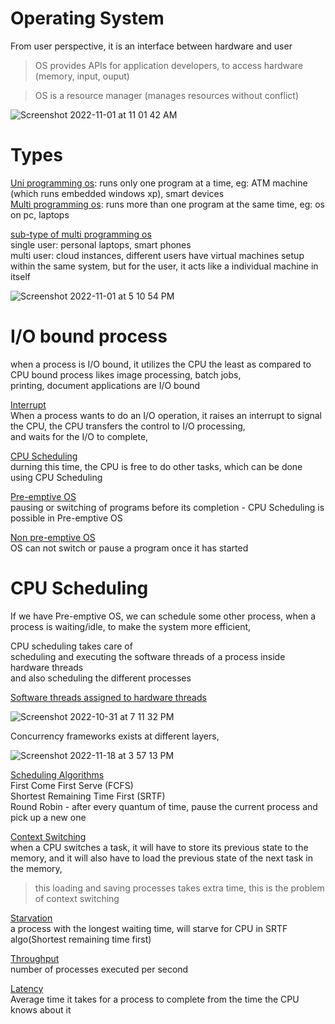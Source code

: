 # Operating System

From user perspective, it is an interface between hardware and user   

> OS provides APIs for application developers, to access hardware (memory, input, ouput) 

> OS is a resource manager (manages resources without conflict)   

![Screenshot 2022-11-01 at 11 01 42 AM](https://user-images.githubusercontent.com/16437905/199165714-8c8ceec4-7b67-4fce-93e8-c34afcc3cb1f.png)


# Types

<ins>Uni programming os</ins>: runs only one program at a time, eg: ATM machine (which runs embedded windows xp), smart devices        
<ins>Multi programming os</ins>: runs more than one program at the same time, eg: os on pc, laptops   

<ins>sub-type of multi programming os</ins>     
single user: personal laptops, smart phones   
multi user: cloud instances, different users have virtual machines setup within the same system, but for the user, it acts like a individual machine in itself

![Screenshot 2022-11-01 at 5 10 54 PM](https://user-images.githubusercontent.com/16437905/199224991-13e57b04-22c8-4f4b-b626-776550b7aaf3.png)

# I/O bound process  

when a process is I/O bound, it utilizes the CPU the least as compared to CPU bound process likes image processing, batch jobs,    
printing, document applications are I/O bound   

<ins>Interrupt</ins>    
When a process wants to do an I/O operation, it raises an interrupt to signal the CPU, the CPU transfers the control to I/O processing,     
and waits for the I/O to complete,    

<ins>CPU Scheduling</ins>   
durning this time, the CPU is free to do other tasks, which can be done using CPU Scheduling    

<ins>Pre-emptive OS</ins>      
pausing or switching of programs before its completion - CPU Scheduling is possible in Pre-emptive OS    

<ins>Non pre-emptive OS</ins>    
OS can not switch or pause a program once it has started

# CPU Scheduling

If we have Pre-emptive OS, we can schedule some other process, when a process is waiting/idle, to make the system more efficient,         

CPU scheduling takes care of    
scheduling and executing the software threads of a process inside hardware threads    
and also scheduling the different processes     

<ins>Software threads assigned to hardware threads</ins>    

![Screenshot 2022-10-31 at 7 11 32 PM](https://user-images.githubusercontent.com/16437905/202689784-e53269e1-153c-4012-9f08-02e6145a16c1.png)

Concurrency frameworks exists at different layers,    

![Screenshot 2022-11-18 at 3 57 13 PM](https://user-images.githubusercontent.com/16437905/202680760-dc495d85-5855-475b-b66c-41c516e26a53.png)

<ins>Scheduling Algorithms</ins>    
First Come First Serve (FCFS)   
Shortest Remaining Time First (SRTF)   
Round Robin - after every quantum of time, pause the current process and pick up a new one    

<ins>Context Switching</ins>    
when a CPU switches a task, it will have to store its previous state to the memory, and it will also have to load the previous state of the next task in the memory,        

> this loading and saving processes takes extra time, this is the problem of context switching    

<ins>Starvation</ins>   
a process with the longest waiting time, will starve for CPU in SRTF algo(Shortest remaining time first)    

<ins>Throughput</ins>   
number of processes executed per second   

<ins>Latency</ins>    
Average time it takes for a process to complete from the time the CPU knows about it    

